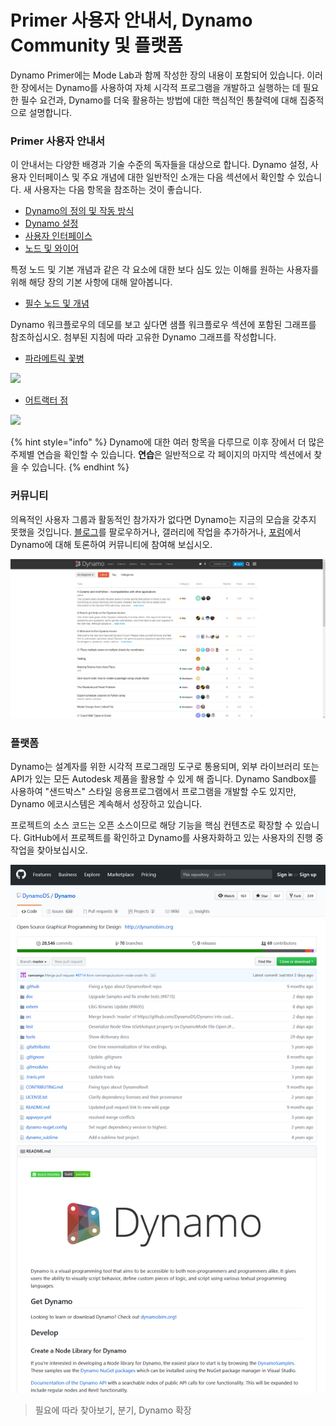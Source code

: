 # Primer 사용자 안내서, Dynamo Community 및 플랫폼

Dynamo Primer에는 Mode Lab과 함께 작성한 장의 내용이 포함되어 있습니다. 이러한 장에서는 Dynamo를 사용하여 자체 시각적 프로그램을 개발하고 실행하는 데 필요한 필수 요건과, Dynamo를 더욱 활용하는 방법에 대한 핵심적인 통찰력에 대해 집중적으로 설명합니다.&#x20;

### Primer 사용자 안내서

이 안내서는 다양한 배경과 기술 수준의 독자들을 대상으로 합니다. Dynamo 설정, 사용자 인터페이스 및 주요 개념에 대한 일반적인 소개는 다음 섹션에서 확인할 수 있습니다. 새 사용자는 다음 항목을 참조하는 것이 좋습니다.

* [Dynamo의 정의 및 작동 방식](1-what-is-dynamo.md)
* [Dynamo 설정](../2\_setup\_for\_dynamo/)
* [사용자 인터페이스](../3\_user\_interface/)
* [노드 및 와이어](../4\_nodes\_and\_wires/)

특정 노드 및 기본 개념과 같은 각 요소에 대한 보다 심도 있는 이해를 원하는 사용자를 위해 해당 장의 기본 사항에 대해 알아봅니다.

* [필수 노드 및 개념](../5\_essential\_nodes\_and\_concepts/)

Dynamo 워크플로우의 데모를 보고 싶다면 샘플 워크플로우 섹션에 포함된 그래프를 참조하십시오. 첨부된 지침에 따라 고유한 Dynamo 그래프를 작성합니다.

* [파라메트릭 꽃병](../10\_sample\_workflow/10-1\_getting-started-workflows/1-parametric-vase.md)

![](<./images/1-2/vase1.gif>)

* [어트랙터 점](../10\_sample\_workflow/10-1\_getting-started-workflows/2-attractor-points.md)

![](<./images/1-2/attractor1.gif>)

{% hint style="info" %}
Dynamo에 대한 여러 항목을 다루므로 이후 장에서 더 많은 주제별 연습을 확인할 수 있습니다. **연습**은 일반적으로 각 페이지의 마지막 섹션에서 찾을 수 있습니다.
{% endhint %}

### 커뮤니티

의욕적인 사용자 그룹과 활동적인 참가자가 없다면 Dynamo는 지금의 모습을 갖추지 못했을 것입니다. [블로그](http://dynamobim.org/blog/)를 팔로우하거나, 갤러리에 작업을 추가하거나, [포럼](https://forum.dynamobim.com)에서 Dynamo에 대해 토론하여 커뮤니티에 참여해 보십시오.

![포럼](./images/1-2/02-Community.png)

### 플랫폼

Dynamo는 설계자를 위한 시각적 프로그래밍 도구로 통용되며, 외부 라이브러리 또는 API가 있는 모든 Autodesk 제품을 활용할 수 있게 해 줍니다. Dynamo Sandbox를 사용하여 "샌드박스" 스타일 응용프로그램에서 프로그램을 개발할 수도 있지만, Dynamo 에코시스템은 계속해서 성장하고 있습니다.

프로젝트의 소스 코드는 오픈 소스이므로 해당 기능을 핵심 컨텐츠로 확장할 수 있습니다. GitHub에서 프로젝트를 확인하고 Dynamo를 사용자화하고 있는 사용자의 진행 중 작업을 찾아보십시오.

![리포지토리](./images/1-2/03-TheRepo.png)

> 필요에 따라 찾아보기, 분기, Dynamo 확장
